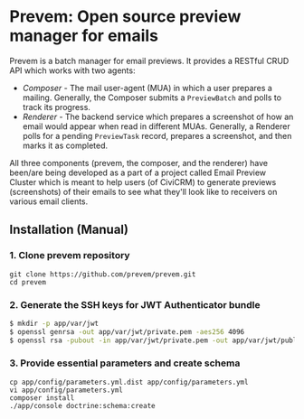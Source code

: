 # Prevem: Open source preview manager for emails

Prevem is a batch manager for email previews. It provides a RESTful CRUD API
which works with two agents:

 * *Composer* - The mail user-agent (MUA) in which a user prepares a mailing.
   Generally, the Composer submits a `PreviewBatch` and polls to track its progress.
 * *Renderer* - The backend service which prepares a screenshot of how an email would
   appear when read in different MUAs. Generally, a Renderer polls for a pending
   `PreviewTask` record, prepares a screenshot, and then marks it as completed.

All three components (prevem, the composer, and the renderer) have been/are being developed as a part of a project called Email Preview Cluster which is meant to help users (of CiviCRM) to generate previews (screenshots) of their emails to see what they'll look like to receivers on various email clients.

## Installation (Manual)

### 1. Clone prevem repository
```
git clone https://github.com/prevem/prevem.git
cd prevem
```
### 2. Generate the SSH keys for JWT Authenticator bundle
``` bash
$ mkdir -p app/var/jwt
$ openssl genrsa -out app/var/jwt/private.pem -aes256 4096
$ openssl rsa -pubout -in app/var/jwt/private.pem -out app/var/jwt/public.pem
```
### 3. Provide essential parameters and create schema
```
cp app/config/parameters.yml.dist app/config/parameters.yml
vi app/config/parameters.yml
composer install
./app/console doctrine:schema:create
```
